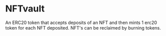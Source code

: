 # NFTvault
 An ERC20 token that accepts deposits of an NFT and then mints 1 erc20 token for each NFT deposited. NFT's can be reclaimed by burning tokens.
